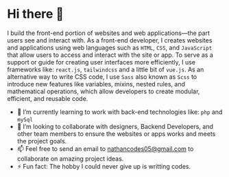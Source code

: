 # Hi there 👋
I build the front-end portion of websites and web applications—the part users see and interact with. As a front-end developer, I creates websites and applications using web languages such as `HTML`, `CSS`, and `JavaScript` that allow users to access and interact with the site or app. To serve as a support or guide for creating user interfaces more efficiently, I use frameworks like: `react.js`, `tailwindcss` and a little bit of `vue.js`. As an alternative way to write CSS code, I use `Sass` also known as `Scss` to introduce new features like variables, mixins, nested rules, and mathematical operations, which allow developers to create modular, efficient, and reusable code.

- 🌱 I’m currently learning to work with back-end technologies like: `php` and `mySql`
- 👯 I’m looking to collaborate with designers, Backend Developers, and other team members to ensure the websites or apps works and meets the project goals.
- 📫 Feel free to send an email to nathancodes05@gmail.com to collaborate on amazing project ideas.
- ⚡ Fun fact: The hobby I could never give up is writting codes.
